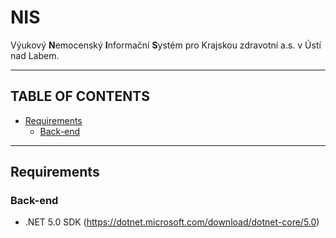 # NIS

Výukový **N**emocenský **I**nformační **S**ystém pro Krajskou zdravotní a.s. v Ústí nad Labem.

---

## TABLE OF CONTENTS

* [Requirements](#requirements)
    + [Back-end](#back-end)

---

## Requirements

### Back-end

- .NET 5.0 SDK (https://dotnet.microsoft.com/download/dotnet-core/5.0)
